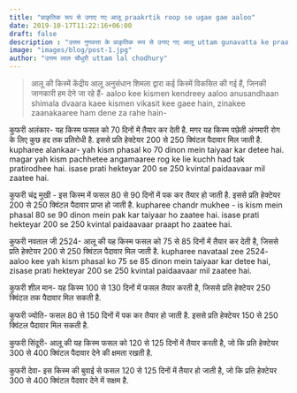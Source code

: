 ```yaml
---
title: "प्राकृतिक रूप से उगाए गए आलू praakrtik roop se ugae gae aaloo"
date: 2019-10-17T11:22:16+06:00
draft: false
description : "उत्तम गुणवत्ता के प्राकृतिक रूप से उगाए गए आलू uttam gunavatta ke praakrtik roop se ugae gae aaloo"
image: "images/blog/post-1.jpg"
author: "उत्तम लाल चौधुरी uttam lal chodhury"
---
```


> आलू की किस्में केंद्रीय आलू अनुसंधान शिमला द्वारा कई किस्में विकसित की गई हैं, जिनकी जानकारी हम देने जा रहे हैं-
> aaloo kee kismen kendreey aaloo anusandhaan shimala dvaara kaee kismen vikasit kee gaee hain, zinakee zaanakaaree ham dene za rahe hain-

कुफरी अलंकार- यह किस्म फसल को 70 दिनों में तैयार कर देती है. मगर यह किस्म पछेती अंगमारी रोग के लिए कुछ हद तक प्रतिरोधी है. इससे प्रति हेक्टेयर 200 से 250 क्विंटल पैदावार मिल जाती है.
kupharee alankaar- yah kism phasal ko 70 dinon mein taiyaar kar detee hai. magar yah kism pachhetee angamaaree rog ke lie kuchh had tak pratirodhee hai. isase prati hekteyar 200 se 250 kvintal paidaavaar mil zaatee hai.

कुफरी चंद्र मुखी - इस किस्म में फसल 80 से 90 दिनों में पक कर तैयार हो जाती है. इससे प्रति हेक्टेयर 200 से 250 क्विंटल पैदावार प्राप्त हो जाती है.
kupharee chandr mukhee - is kism mein phasal 80 se 90 dinon mein pak kar taiyaar ho zaatee hai. isase prati hekteyar 200 se 250 kvintal paidaavaar praapt ho zaatee hai.

कुफरी नवताल जी 2524- आलू की यह किस्म फसल को 75 से 85 दिनों में तैयार कर देती है, जिससे प्रति हेक्टेयर 200 से 250 क्विंटल पैदावार मिल जाती है.
kupharee navataal zee 2524- aaloo kee yah kism phasal ko 75 se 85 dinon mein taiyaar kar detee hai, zisase prati hekteyar 200 se 250 kvintal paidaavaar mil zaatee hai.

कुफरी शील मान- यह किस्म 100 से 130 दिनों में फसल तैयार करती है, जिससे प्रति हेक्टेयर 250 क्विंटल तक पैदावार मिल सकती है.

कुफरी ज्योति- फसल 80 से 150 दिनों में पक कर तैयार हो जाती है. इससे प्रति हेक्टेयर 150 से 250 क्विंटल पैदावार मिल सकती है.

कुफरी सिंदूरी- आलू की यह किस्म फसल को 120 से 125 दिनों में तैयार करती है, जो कि प्रति हेक्टेयर 300 से 400 क्विंटल पैदावार देने की क्षमता रखती है.

कुफरी देवा- इस किस्म की बुवाई से फसल 120 से 125 दिनों में तैयार हो जाती है, जो कि प्रति हेक्टेयर 300 से 400 क्विंटल पैदवार देने में सक्षम है.
